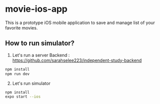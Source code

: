 # movie-ios-app
This is a prototype iOS mobile application to save and manage list of your favorite movies. 

## How to run simulator?
1. Let's run a server
Backend : https://github.com/sarahselee223/independent-study-backend
```bash
npm install
npm run dev
```

2. Let's run simulator
```bash
npm install
expo start --ios
```
